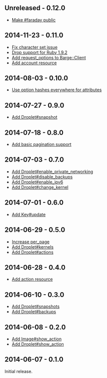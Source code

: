 Unreleased - 0.12.0
-------------------

* [Make #faraday public](https://github.com/blom/barge/commit/660dd56ea4ad71d7d62a86ee442d87c77a3f712a)

2014-11-23 - 0.11.0
-------------------

* [Fix character set issue](https://github.com/blom/barge/commit/07144026bbe3702791dffcbad2675e84fc0b358f)
* [Drop support for Ruby 1.9.2](https://github.com/blom/barge/commit/5ce2a854f023f72268677129d51615bb28874dd7)
* [Add request_options to Barge::Client](https://github.com/blom/barge/commit/a56396bbf9fd177a7159c3b9d822be685f11295a)
* [Add account resource](https://github.com/blom/barge/commit/d1eee34ff52e141539389bac5f0d1914c3cb3c7e)

2014-08-03 - 0.10.0
-------------------

* [Use option hashes everywhere for attributes](https://github.com/blom/barge/commit/731d7b9af6a4a69d29531166b2e3c793a14b2d5d)

2014-07-27 - 0.9.0
------------------

* [Add Droplet#snapshot](https://github.com/blom/barge/commit/7651ea6e142f2f096835a097428576084b773b24)

2014-07-18 - 0.8.0
------------------

* [Add basic pagination support](https://github.com/blom/barge/compare/8dd84d2...7dc6208)

2014-07-03 - 0.7.0
------------------

* [Add Droplet#enable_private_networking](https://github.com/blom/barge/commit/b6ebb9364abf0303f4f20c2e8560663f1e2bc97b)
* [Add Droplet#disable_backups](https://github.com/blom/barge/commit/aebb0fe8d8a656475d59eb836b8d3dff8b12f99b)
* [Add Droplet#enable_ipv6](https://github.com/blom/barge/commit/c6cff2754f0aa48d3c735b2f9411b91a8d4ae810)
* [Add Droplet#change_kernel](https://github.com/blom/barge/commit/4f84d00a7f71c00eebb51239131efc796d2ab8a2)

2014-07-01 - 0.6.0
------------------

* [Add Key#update](https://github.com/blom/barge/commit/bccd671e68ce42194577350fb6addf78ca9a46b2)

2014-06-29 - 0.5.0
------------------

* [Increase per_page](https://github.com/blom/barge/commit/fb5ef4d34aba9c2a6513411e8bbf85e80009f9c7)
* [Add Droplet#kernels](https://github.com/blom/barge/commit/6f0543af777707ff59c8fbcc8c421079cb4bd8d1)
* [Add Droplet#actions](https://github.com/blom/barge/commit/6e3a2f8da909c703095dce71d9d4fee495c40315)

2014-06-28 - 0.4.0
------------------

* [Add action resource](https://github.com/blom/barge/commit/5fac0be55860d96831d0c0aecd5d4de9f04217dd)

2014-06-10 - 0.3.0
------------------

* [Add Droplet#snapshots](https://github.com/blom/barge/commit/2f06fd03617f750388e6457d82abbb789ba397b0)
* [Add Droplet#backups](https://github.com/blom/barge/commit/7962e6d365d0ed699b037b50c0fe8ce461944630)

2014-06-08 - 0.2.0
------------------

* [Add Image#show_action](https://github.com/blom/barge/commit/7fb754f02d4f997a2f811ce62876bcb1f3292e9a)
* [Add Droplet#show_action](https://github.com/blom/barge/commit/ce1db15a98bc72c844c39fbbf8f1f5c753e340af)

2014-06-07 - 0.1.0
------------------

Initial release.
